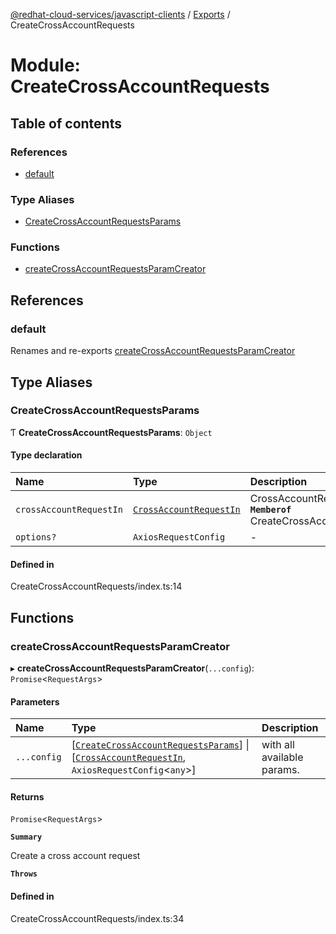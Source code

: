 [@redhat-cloud-services/javascript-clients](../README.md) / [Exports](../modules.md) / CreateCrossAccountRequests

# Module: CreateCrossAccountRequests

## Table of contents

### References

- [default](CreateCrossAccountRequests.md#default)

### Type Aliases

- [CreateCrossAccountRequestsParams](CreateCrossAccountRequests.md#createcrossaccountrequestsparams)

### Functions

- [createCrossAccountRequestsParamCreator](CreateCrossAccountRequests.md#createcrossaccountrequestsparamcreator)

## References

### default

Renames and re-exports [createCrossAccountRequestsParamCreator](CreateCrossAccountRequests.md#createcrossaccountrequestsparamcreator)

## Type Aliases

### CreateCrossAccountRequestsParams

Ƭ **CreateCrossAccountRequestsParams**: `Object`

#### Type declaration

| Name | Type | Description |
| :------ | :------ | :------ |
| `crossAccountRequestIn` | [`CrossAccountRequestIn`](../interfaces/types.CrossAccountRequestIn.md) | CrossAccountRequest to create **`Memberof`** CreateCrossAccountRequestsApi |
| `options?` | `AxiosRequestConfig` | - |

#### Defined in

CreateCrossAccountRequests/index.ts:14

## Functions

### createCrossAccountRequestsParamCreator

▸ **createCrossAccountRequestsParamCreator**(`...config`): `Promise`\<`RequestArgs`\>

#### Parameters

| Name | Type | Description |
| :------ | :------ | :------ |
| `...config` | [[`CreateCrossAccountRequestsParams`](CreateCrossAccountRequests.md#createcrossaccountrequestsparams)] \| [[`CrossAccountRequestIn`](../interfaces/types.CrossAccountRequestIn.md), `AxiosRequestConfig`\<`any`\>] | with all available params. |

#### Returns

`Promise`\<`RequestArgs`\>

**`Summary`**

Create a cross account request

**`Throws`**

#### Defined in

CreateCrossAccountRequests/index.ts:34
